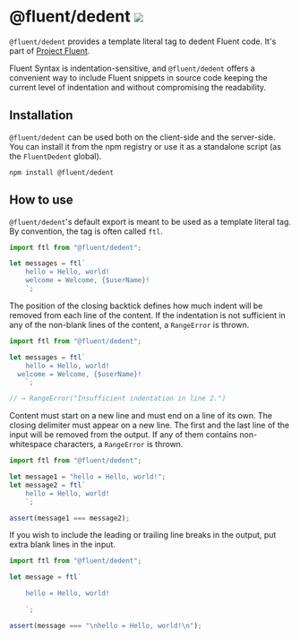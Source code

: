 # @fluent/dedent ![](https://github.com/projectfluent/fluent.js/workflows/@fluent/dedent/badge.svg)

`@fluent/dedent` provides a template literal tag to dedent Fluent code. It's
part of [Project Fluent][].

Fluent Syntax is indentation-sensitive, and `@fluent/dedent` offers a
convenient way to include Fluent snippets in source code keeping the current
level of indentation and without compromising the readability.

[Project Fluent]: https://projectfluent.org


## Installation

`@fluent/dedent` can be used both on the client-side and the server-side.  You can
install it from the npm registry or use it as a standalone script (as the
`FluentDedent` global).

    npm install @fluent/dedent


## How to use

`@fluent/dedent`'s default export is meant to be used as a template literal
tag. By convention, the tag is often called `ftl`.

```javascript
import ftl from "@fluent/dedent";

let messages = ftl`
    hello = Hello, world!
    welcome = Welcome, {$userName}!
    `;
```

The position of the closing backtick defines how much indent will be removed
from each line of the content. If the indentation is not sufficient in any of
the non-blank lines of the content, a `RangeError` is thrown.

```javascript
import ftl from "@fluent/dedent";

let messages = ftl`
    hello = Hello, world!
  welcome = Welcome, {$userName}!
    `;

// → RangeError("Insufficient indentation in line 2.")
```

Content must start on a new line and must end on a line of its own. The
closing delimiter must appear on a new line. The first and the last line of
the input will be removed from the output. If any of them contains
non-whitespace characters, a `RangeError` is thrown.

```javascript
import ftl from "@fluent/dedent";

let message1 = "hello = Hello, world!";
let message2 = ftl`
    hello = Hello, world!
    `;

assert(message1 === message2);
```

If you wish to include the leading or trailing line breaks in the output, put
extra blank lines in the input.

```javascript
import ftl from "@fluent/dedent";

let message = ftl`

    hello = Hello, world!

    `;

assert(message === "\nhello = Hello, world!\n");
```
